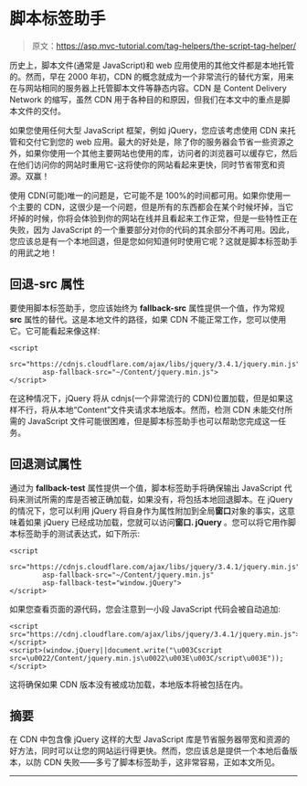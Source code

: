 # 脚本标签助手

> 原文：<https://asp.mvc-tutorial.com/tag-helpers/the-script-tag-helper/>

历史上，脚本文件(通常是 JavaScript)和 web 应用使用的其他文件都是本地托管的。然而，早在 2000 年初，CDN 的概念就成为一个非常流行的替代方案，用来在与网站相同的服务器上托管脚本文件等静态内容。CDN 是 Content Delivery Network 的缩写，虽然 CDN 用于各种目的和原因，但我们在本文中的重点是脚本文件的交付。

如果您使用任何大型 JavaScript 框架，例如 jQuery，您应该考虑使用 CDN 来托管和交付它到您的 web 应用。最大的好处是，除了你的服务器会节省一些资源之外，如果你使用一个其他主要网站也使用的库，访问者的浏览器可以缓存它，然后在他们访问你的网站时重用它-这将使你的网站看起来更快，同时节省带宽和资源。双赢！

使用 CDN(可能)唯一的问题是，它可能不是 100%的时间都可用。如果你使用一个主要的 CDN，这很少是一个问题，但是所有的东西都会在某个时候坏掉，当它坏掉的时候，你将会体验到你的网站在线并且看起来工作正常，但是一些特性正在失败，因为 JavaScript 的一个重要部分对你的代码的其余部分不再可用。因此，您应该总是有一个本地回退，但是您如何知道何时使用它呢？这就是脚本标签助手的用武之地！

## 回退-src 属性

要使用脚本标签助手，您应该始终为 **fallback-src** 属性提供一个值，作为常规 **src** 属性的替代。这是本地文件的路径，如果 CDN 不能正常工作，您可以使用它。它可能看起来像这样:

```
<script 
		src="https://cdnjs.cloudflare.com/ajax/libs/jquery/3.4.1/jquery.min.js" 
		asp-fallback-src="~/Content/jquery.min.js">
</script>
```

<input type="hidden" name="IL_IN_ARTICLE">

在这种情况下，jQuery 将从 cdnjs(一个非常流行的 CDN)位置加载，但是如果这样不行，将从本地“Content”文件夹请求本地版本。然而，检测 CDN 未能交付所需的 JavaScript 文件可能很困难，但是脚本标签助手也可以帮助您完成这一任务。

## 回退测试属性

通过为 **fallback-test** 属性提供一个值，脚本标签助手将确保输出 JavaScript 代码来测试所需的库是否被正确加载，如果没有，将包括本地回退脚本。在 jQuery 的情况下，您可以利用 jQuery 将自身作为属性附加到全局**窗口**对象的事实，这意味着如果 jQuery 已经成功加载，您就可以访问**窗口. jQuery** 。您可以将它用作脚本标签助手的测试表达式，如下所示:

```
<script 
		src="https://cdnjs.cloudflare.com/ajax/libs/jquery/3.4.1/jquery.min.js"
		asp-fallback-src="~/Content/jquery.min.js"
		asp-fallback-test="window.jQuery">
</script>
```

如果您查看页面的源代码，您会注意到一小段 JavaScript 代码会被自动追加:

```
<script src="https://cdnj.cloudflare.com/ajax/libs/jquery/3.4.1/jquery.min.js"></script>
<script>(window.jQuery||document.write("\u003Cscript src=\u0022/Content/jquery.min.js\u0022\u003E\u003C/script\u003E"));</script>
```

这将确保如果 CDN 版本没有被成功加载，本地版本将被包括在内。

## 摘要

在 CDN 中包含像 jQuery 这样的大型 JavaScript 库是节省服务器带宽和资源的好方法，同时可以让您的网站运行得更快。然而，您应该总是提供一个本地后备版本，以防 CDN 失败——多亏了脚本标签助手，这非常容易，正如本文所见。

* * *